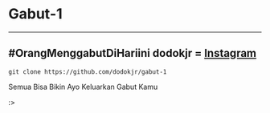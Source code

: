 # Gabut-1

-------------------------------------------------------------------------
#OrangMenggabutDiHariini
 dodokjr = <a href="https://www.instagram.com/fkri__17/">Instagram</a>
-------------------------------------------------------------------------

```
git clone https://github.com/dodokjr/gabut-1
```

Semua Bisa Bikin Ayo Keluarkan Gabut Kamu

:>
